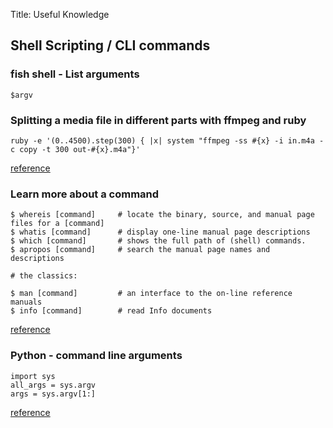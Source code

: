 Title: Useful Knowledge

## Shell Scripting / CLI commands


### fish shell - List arguments

	$argv

### Splitting a media file in different parts with ffmpeg and ruby

	ruby -e '(0..4500).step(300) { |x| system "ffmpeg -ss #{x} -i in.m4a -c copy -t 300 out-#{x}.m4a"}'
	
[reference](http://superuser.com/questions/525210/splitting-an-audio-file-into-chunks-of-a-specified-length)
	
### Learn more about a command
	
	$ whereis [command]		# locate the binary, source, and manual page files for a [command]
	$ whatis [command]		# display one-line manual page descriptions
	$ which [command]		# shows the full path of (shell) commands.
	$ apropos [command]		# search the manual page names and descriptions
	
	# the classics:
	
	$ man [command]			# an interface to the on-line reference manuals
	$ info [command]		# read Info documents

[reference](https://chrisjean.com/4-great-tools-to-find-files-quickly-in-ubuntu/)

### Python - command line arguments

	import sys
	all_args = sys.argv
	args = sys.argv[1:]

[reference](http://www.tutorialspoint.com/python/python_command_line_arguments.htm)


